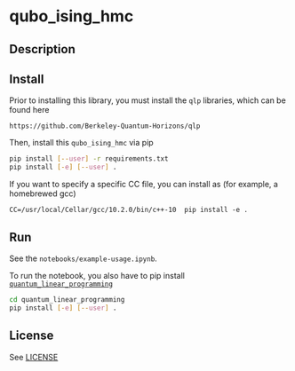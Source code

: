 # qubo_ising_hmc

## Description

## Install

Prior to installing this library, you must install the `qlp` libraries, which can be found here
```
https://github.com/Berkeley-Quantum-Horizons/qlp
```

Then, install this `qubo_ising_hmc` via pip
```bash
pip install [--user] -r requirements.txt
pip install [-e] [--user] .
```
If you want to specify a specific CC file, you can install as (for example, a homebrewed gcc)
```
CC=/usr/local/Cellar/gcc/10.2.0/bin/c++-10  pip install -e .
```


## Run

See the `notebooks/example-usage.ipynb`.

To run the notebook, you also have to pip install [`quantum_linear_programming`](https://github.com/cchang5/quantum_linear_programming)
```bash
cd quantum_linear_programming
pip install [-e] [--user] .
```

## License
See [LICENSE](LICENSE)
